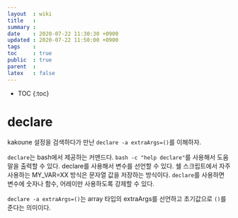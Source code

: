```yaml
---
layout  : wiki
title   : 
summary : 
date    : 2020-07-22 11:30:30 +0900
updated : 2020-07-22 11:50:00 +0900
tags    : 
toc     : true
public  : true
parent  : 
latex   : false
---
```

* TOC
{:toc}

# declare

kakoune 설정을 검색하다가 만난 `declare -a extraArgs=()`를 이해하자.

`declare`는 bash에서 제공하는 커맨드다. `bash -c "help declare"`를 사용해서 도움말을 출력할 수 있다. declare를 사용해서 변수를 선언할 수 있다. 쉘 스크립트에서 자주 사용하는 MY_VAR=XX 방식은 문자열 값을 저장하는 방식이다. `declare`를 사용하면 변수에 숫자나 함수, 어레이만 사용하도록 강제할 수 있다.

`declare -a extraArgs=()`는 array 타입의 extraArgs를 선언하고 초기값으로 `()`를 준다는 의미이다.
